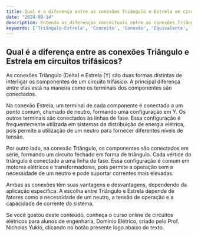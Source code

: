 ```yaml
---
title: Qual é a diferença entre as conexões Triângulo e Estrela em circuitos trifásicos?
date: "2024-09-14"
description: Entenda as diferenças conceituais entre as conexões Triângulo e Estrela em circuitos trifásicos.
keywords: ['Triângulo-Estrela', 'Conceito', 'Conexão', 'Equivalente', 'Complexo', 'Iniciais', 'Estrela-Triângulo']
---
```


## Qual é a diferença entre as conexões Triângulo e Estrela em circuitos trifásicos?

As conexões Triângulo (Delta) e Estrela (Y) são duas formas distintas de interligar os componentes de um circuito trifásico. A principal diferença entre elas está na maneira como os terminais dos componentes são conectados.

Na conexão Estrela, um terminal de cada componente é conectado a um ponto comum, chamado de neutro, formando uma configuração em Y. Os outros terminais são conectados às linhas de fase. Essa configuração é frequentemente utilizada em sistemas de distribuição de energia elétrica, pois permite a utilização de um neutro para fornecer diferentes níveis de tensão.

Por outro lado, na conexão Triângulo, os componentes são conectados em série, formando um circuito fechado em forma de triângulo. Cada vértice do triângulo é conectado a uma linha de fase. Essa configuração é comum em motores elétricos e transformadores, pois permite a operação sem a necessidade de um neutro e pode suportar correntes mais elevadas.

Ambas as conexões têm suas vantagens e desvantagens, dependendo da aplicação específica. A escolha entre Triângulo e Estrela depende de fatores como a necessidade de um neutro, a tensão de operação e a capacidade de corrente do sistema.

Se você gostou deste conteúdo, conheça o curso online de circuitos elétricos para alunos de engenharia, Domínio Elétrico, criado pelo Prof. Nicholas Yukio, clicando no botão presente logo abaixo do texto.